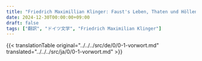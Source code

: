 ```yaml
---
title: "Friedrich Maximillian Klinger: Faust's Leben, Thaten und Höllenfahrt (1799) - 序文"
date: 2024-12-30T00:00:00+09:00
draft: false
tags: ["翻訳", "ドイツ文学", "Friedrich Maximilian Klinger"]
---
```


{{< translationTable original="../../../src/de/0/0-1-vorwort.md" translated="../../../src/ja/0/0-1-vorwort.md" >}}
